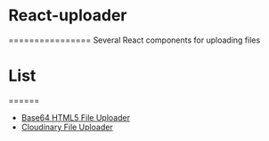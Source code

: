 # React-uploader
================
Several React components for uploading files

# List
======
* [Base64 HTML5 File Uploader](http://goo.gl/ptynVP)
* [Cloudinary File Uploader](http://goo.gl/xpHZ8U)
